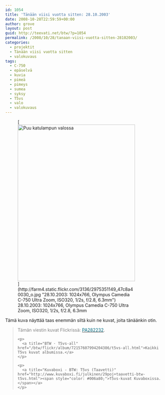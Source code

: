 ```yaml
---
id: 1054
title: 'Tänään viisi vuotta sitten: 28.10.2003'
date: 2008-10-28T22:59:59+00:00
author: grove
layout: post
guid: http://teevati.net/btw/?p=1054
permalink: /2008/10/28/tanaan-viisi-vuotta-sitten-28102003/
categories:
  - projektit
  - Tänään viisi vuotta sitten
  - valokuvaus
tags:
  - C-750
  - epäselvä
  - kuvia
  - pimeä
  - pimeys
  - sumea
  - syksy
  - T5vs
  - valo
  - valokuvaus
---
```

<figure style="width: 375px" class="wp-caption aligncenter">[<img title="Puu katulampun valossa" src="http://farm4.static.flickr.com/3136/2975351149_5376ef4d14.jpg" alt="Puu katulampun valossa" width="375" height="500" />](http://farm4.static.flickr.com/3136/2975351149_47c8a40030_o.jpg "28.10.2003: 1024x766, Olympus Camedia C-750 Ultra Zoom, ISO320, 1/2s, f/2.8, 6.3mm")<figcaption class="wp-caption-text">28.10.2003: 1024x766, Olympus Camedia C-750 Ultra Zoom, ISO320, 1/2s, f/2.8, 6.3mm</figcaption></figure> 

<p style="text-align: center;">
  <p>
    Tämä kuva näyttää taas enemmän siltä kuin ne kuvat, joita tänäänkin otin.
  </p>
  
  <blockquote>
    <p>
      <span style="color: #808080;">Tämän viestin kuvat Flickrissä: </span><a title="PA282232 on Flickr" href="http://flickr.com/photos/teevati/2975351149"><span style="color: #006a80;">PA282232</span></a>.
    </p>
    
    <p>
      <a title="BTW · T5vs-all" href="/btw/flickr/album/72157607994204386/t5vs-all.html">Kaikki T5vs kuvat albumissa.</a>
    </p>
    
    <p>
      <a title="Kuvaboxi - BTW: T5vs (Taavetti)" href="http://www.kuvaboxi.fi/julkinen/29poj+taavetti-btw-t5vs.html"><span style="color: #006a80;">T5vs-kuvat Kuvaboxissa.</span></a>
    </p>
  </blockquote>